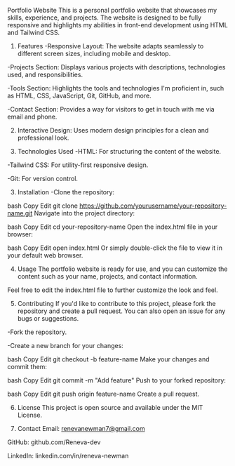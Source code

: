 Portfolio Website
This is a personal portfolio website that showcases my skills, experience, and projects. 
The website is designed to be fully responsive and highlights my abilities in front-end development using HTML and Tailwind CSS.

1. Features
-Responsive Layout: The website adapts seamlessly to different screen sizes, including mobile and desktop.

 -Projects Section: Displays various projects with descriptions, technologies used, and responsibilities.

-Tools Section: Highlights the tools and technologies I'm proficient in, such as HTML, CSS, JavaScript, Git, GitHub, and more.

-Contact Section: Provides a way for visitors to get in touch with me via email and phone.

2. Interactive Design: Uses modern design principles for a clean and professional look.

3. Technologies Used
-HTML: For structuring the content of the website.

-Tailwind CSS: For utility-first responsive design.

-Git: For version control.

3. Installation
-Clone the repository:

bash
Copy
Edit
git clone https://github.com/yourusername/your-repository-name.git
Navigate into the project directory:

bash
Copy
Edit
cd your-repository-name
Open the index.html file in your browser:

bash
Copy
Edit
open index.html
Or simply double-click the file to view it in your default web browser.

4. Usage
The portfolio website is ready for use, and you can customize the content such as your name, projects, and contact information.

Feel free to edit the index.html file to further customize the look and feel.

5. Contributing
If you'd like to contribute to this project, please fork the repository and create a pull request. You can also open an issue for any bugs or suggestions.

-Fork the repository.

-Create a new branch for your changes:

bash
Copy
Edit
git checkout -b feature-name
Make your changes and commit them:

bash
Copy
Edit
git commit -m "Add feature"
Push to your forked repository:

bash
Copy
Edit
git push origin feature-name
Create a pull request.

6. License
This project is open source and available under the MIT License.

7. Contact
Email: renevanewman7@gmail.com

GitHub: github.com/Reneva-dev

LinkedIn: linkedin.com/in/reneva-newman

